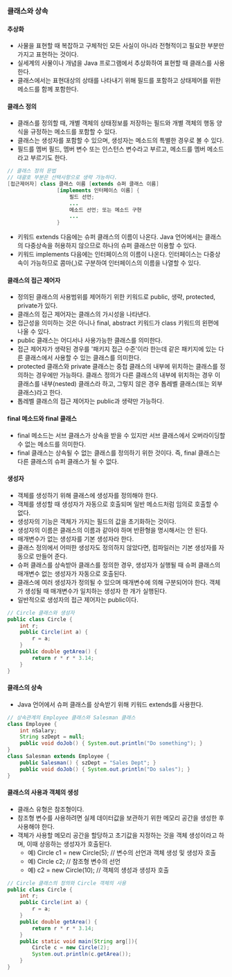 ### 클래스와 상속

#### 추상화

- 사물을 표현할 때 복잡하고 구체적인 모든 사실이 아니라 전형적이고 필요한 부분만 가지고 표현하는 것이다.
- 실세계의 사물이나 개념을 Java 프로그램에서 추상화하여 표현할 때 클래스를 사용한다.
- 클래스에서는 표현대상의 상태를 나타내기 위해 필드를 포함하고 상태제어를 위한 메소드를 함께 포함한다.

#### 클래스 정의

- 클래스를 정의할 때, 개별 객체의 상태정보를 저장하는 필드와 개별 객체의 행동 양식을 규정하는 메소드를 포함할 수 있다.
- 클래스는 생성자를 포함할 수 있으며, 생성자는 메소드의 특별한 경우로 볼 수 있다.
- 필드를 멤버 필드, 멤버 변수 또는 인스턴스 변수라고 부르고, 메소드를 멤버 메소드라고 부르기도 한다.

```java
// 클래스 정의 문법
// 대괄호 부분은 선택사항으로 생략 가능하다.
[접근제어자] class 클래스 이름 [extends 슈퍼 클래스 이름]
                [implements 인터페이스 이름] {
                    필드 선언;
                    ...
                    메소드 선언; 또는 메소드 구현
                    ...
                }
```

- 키워드 extends 다음에는 슈퍼 클래스의 이름이 나온다. Java 언어에서는 클래스의 다중상속을 허용하지 않으므로 하나의 슈퍼 클래스만 이용할 수 있다.
- 키워드 implements 다음에는 인터페이스의 이름이 나온다. 인터페이스는 다중상속이 가능하므로 콤마(,)로 구분하여 인터페이스의 이름을 나열할 수 있다.

#### 클래스의 접근 제어자

- 정의된 클래스의 사용범위를 제어하기 위한 키워드로 public, 생략, protected, private가 있다.
- 클래스의 접근 제어자는 클래스의 가시성을 나타낸다.
- 접근성을 의미하는 것은 아니나 final, abstract 키워드가 class 키워드의 왼편에 나올 수 있다.
- public 클래스는 어디서나 사용가능한 클래스를 의미한다.
- 접근 제어자가 생략된 경우를 '패키지 접근 수준'이라 한는데 같은 패키지에 있는 다른 클래스에서 사용할 수 있는 클래스를 의미한다.
- protected 클래스와 private 클래스는 중첩 클래스의 내부에 위치하는 클래스를 정의하는 경우에만 가능하다. 클래스 정의가 다른 클래스의 내부에 위치하는 경우 이 클래스를 내부(nested) 클래스라 하고, 그렇지 않은 경우 톱레벨 클래스(또는 외부 클래스)라고 한다.
- 톱레벨 클래스의 접근 제어자는 public과 생략만 가능하다.

#### final 메소드와 final 클래스

- final 메소드는 서브 클래스가 상속을 받을 수 있지만 서브 클래스에서 오버라이딩할 수 없는 메소드를 의미한다.
- final 클래스는 상속될 수 없는 클래스를 정의하기 위한 것이다. 즉, final 클래스는 다른 클래스의 슈퍼 클래스가 될 수 없다.

#### 생성자

- 객체를 생성하기 위해 클래스에 생성자를 정의해야 한다.
- 객체를 생성할 때 생성자가 자동으로 호출되며 일반 메소드처럼 임의로 호출할 수 없다.
- 생성자의 기능은 객체가 가지는 필드의 값을 초기화하는 것이다.
- 생성자의 이름은 클래스의 이름과 같아야 하며 반환형을 명시해서는 안 된다.
- 매개변수가 없는 생성자를 기본 생성자라 한다.
- 클래스 정의에서 어떠한 생성자도 정의하지 않았다면, 컴파일러는 기본 생성자를 자동으로 만들어 준다.
- 슈퍼 클래스를 상속받아 클래스를 정의한 경우, 생성자가 실행될 때 슈퍼 클래스의 매개변수 없는 생성자가 자동으로 호출된다.
- 클래스에 여러 생성자가 정의될 수 있으며 매개변수에 의해 구분되어야 한다. 객체가 생성될 때 매개변수가 일치하는 생성자 한 개가 실행된다.
- 일반적으로 생성자의 접근 제어자는 public이다.

```java
// Circle 클래스와 생성자
public class Circle {
    int r;
    public Circle(int a) {
        r = a;
    }
    public double getArea() {
        return r * r * 3.14;
    }
}
```

#### 클래스의 상속

- Java 언어에서 슈퍼 클래스를 상속받기 위해 키워드 extends를 사용한다.

```java
// 상속관계의 Employee 클래스와 Salesman 클래스
class Employee {
    int nSalary;
    String szDept = null;
    public void doJob() { System.out.println("Do something"); }
}
class Salesman extends Employee {
    public Salesman() { szDept = "Sales Dept"; }
    public void doJob() { System.out.println("Do sales"); }
}
```

#### 클래스의 사용과 객체의 생성

- 클래스 유형은 참조형이다.
- 참조형 변수를 사용하려면 실제 데이터값을 보관하기 위한 메모리 공간을 생성한 후 사용해야 한다.
- 객체가 사용할 메모리 공간을 할당하고 초기값을 지정하는 것을 객체 생성이라고 하며, 이때 상응하는 생성자가 호출된다.
  - 예) Circle c1 = new Circle(5); // 변수의 선언과 객체 생성 및 생성자 호출
  - 예) Circle c2; // 참조형 변수의 선언
  - 예) c2 = new Circle(10); // 객체의 생성과 생성자 호출

```java
// Circle 클래스의 정의와 Circle 객체의 사용
public class Circle {
    int r;
    public Circle(int a) {
        r = a;
    }
    public double getArea() {
        return r * r * 3.14;
    }
    public static void main(String arg[]){
        Circle c = new Circle(2);
        System.out.println(c.getArea());
    }
}
```
